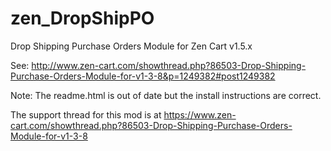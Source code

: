 zen_DropShipPO
==============

Drop Shipping Purchase Orders Module for Zen Cart v1.5.x

See: http://www.zen-cart.com/showthread.php?86503-Drop-Shipping-Purchase-Orders-Module-for-v1-3-8&p=1249382#post1249382

Note: The readme.html is out of date but the install instructions are correct. 

The support thread for this mod is at 
https://www.zen-cart.com/showthread.php?86503-Drop-Shipping-Purchase-Orders-Module-for-v1-3-8
